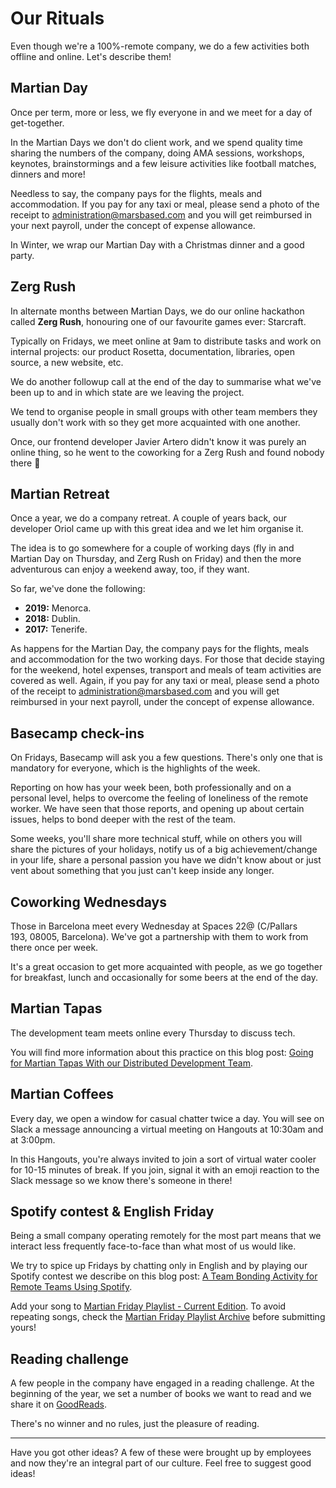 # Our Rituals

Even though we're a 100%-remote company, we do a few activities both offline and online. Let's describe them!

## Martian Day

Once per term, more or less, we fly everyone in and we meet for a day of get-together.

In the Martian Days we don't do client work, and we spend quality time sharing the numbers of the company, doing AMA sessions, workshops, keynotes, brainstormings and a few leisure activities like football matches, dinners and more!

Needless to say, the company pays for the flights, meals and accommodation. If you pay for any taxi or meal, please send a photo of the receipt to administration@marsbased.com and you will get reimbursed in your next payroll, under the concept of expense allowance.  

In Winter, we wrap our Martian Day with a Christmas dinner and a good party.

## Zerg Rush

In alternate months between Martian Days, we do our online hackathon called __Zerg Rush__, honouring one of our favourite games ever: Starcraft.

Typically on Fridays, we meet online at 9am to distribute tasks and work on internal projects: our product Rosetta, documentation, libraries, open source, a new website, etc.

We do another followup call at the end of the day to summarise what we've been up to and in which state are we leaving the project.

We tend to organise people in small groups with other team members they usually don't work with so they get more acquainted with one another.

Once, our frontend developer Javier Artero didn't know it was purely an online thing, so he went to the coworking for a Zerg Rush and found nobody there 🤣

## Martian Retreat

Once a year, we do a company retreat. A couple of years back, our developer Oriol came up with this great idea and we let him organise it.

The idea is to go somewhere for a couple of working days (fly in and Martian Day on Thursday, and Zerg Rush on Friday) and then the more adventurous can enjoy a weekend away, too, if they want.

So far, we've done the following:

* __2019:__ Menorca.
* __2018:__ Dublin.
* __2017:__ Tenerife.

As happens for the Martian Day, the company pays for the flights, meals and accommodation for the two working days. For those that decide staying for the weekend, hotel expenses, transport and meals of team activities are covered as well. Again, if you pay for any taxi or meal, please send a photo of the receipt to administration@marsbased.com and you will get reimbursed in your next payroll, under the concept of expense allowance. 

## Basecamp check-ins

On Fridays, Basecamp will ask you a few questions. There's only one that is mandatory for everyone, which is the highlights of the week.

Reporting on how has your week been, both professionally and on a personal level, helps to overcome the feeling of loneliness of the remote worker. We have seen that those reports, and opening up about certain issues, helps to bond deeper with the rest of the team.

Some weeks, you'll share more technical stuff, while on others you will share the pictures of your holidays, notify us of a big achievement/change in your life, share a personal passion you have we didn't know about or just vent about something that you just can't keep inside any longer.

## Coworking Wednesdays

Those in Barcelona meet every Wednesday at Spaces 22@ (C/Pallars 193, 08005, Barcelona). We've got a partnership with them to work from there once per week.

It's a great occasion to get more acquainted with people, as we go together for breakfast, lunch and occasionally for some beers at the end of the day.

## Martian Tapas

The development team meets online every Thursday to discuss tech.

You will find more information about this practice on this blog post: [Going for Martian Tapas With our Distributed Development Team](https://marsbased.com/blog/2018/12/10/martian-tapas-remote-dev-team/).

## Martian Coffees

Every day, we open a window for casual chatter twice a day. You will see on Slack a message announcing a virtual meeting on Hangouts at 10:30am and at 3:00pm.

In this Hangouts, you're always invited to join a sort of virtual water cooler for 10-15 minutes of break. If you join, signal it with an emoji reaction to the Slack message so we know there's someone in there!

## Spotify contest & English Friday

Being a small company operating remotely for the most part means that we interact less frequently face-to-face than what most of us would like.

We try to spice up Fridays by chatting only in English and by playing our Spotify contest we describe on this blog post: [A Team Bonding Activity for Remote Teams Using Spotify](https://marsbased.com/blog/2019/04/29/team-bonding-activity-remote-teams-using-spotify/).

Add your song to [Martian Friday Playlist - Current Edition](https://open.spotify.com/playlist/26YmBivvzQDQ3OXa176pAl?si=wyghRlg1SLWzO9ix7ROdIQ). To avoid repeating songs, check the [Martian Friday Playlist Archive](https://open.spotify.com/playlist/7CCutbZd1ojXf3X3EP8QWr?si=_2oVYBrVQq6dHA8sri5eaQ) before submitting yours!

## Reading challenge

A few people in the company have engaged in a reading challenge. At the beginning of the year, we set a number of books we want to read and we share it on [GoodReads](https://goodreads.com).

There's no winner and no rules, just the pleasure of reading.

---

Have you got other ideas? A few of these were brought up by employees and now they're an integral part of our culture. Feel free to suggest good ideas!



